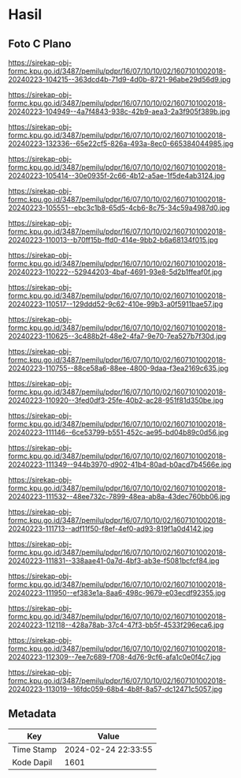 # Hasil

## Foto C Plano

https://sirekap-obj-formc.kpu.go.id/3487/pemilu/pdpr/16/07/10/10/02/1607101002018-20240223-104215--363dcd4b-71d9-4d0b-8721-96abe29d56d9.jpg

https://sirekap-obj-formc.kpu.go.id/3487/pemilu/pdpr/16/07/10/10/02/1607101002018-20240223-104949--4a7f4843-938c-42b9-aea3-2a3f905f389b.jpg

https://sirekap-obj-formc.kpu.go.id/3487/pemilu/pdpr/16/07/10/10/02/1607101002018-20240223-132336--65e22cf5-826a-493a-8ec0-665384044985.jpg

https://sirekap-obj-formc.kpu.go.id/3487/pemilu/pdpr/16/07/10/10/02/1607101002018-20240223-105414--30e0935f-2c66-4b12-a5ae-1f5de4ab3124.jpg

https://sirekap-obj-formc.kpu.go.id/3487/pemilu/pdpr/16/07/10/10/02/1607101002018-20240223-105551--ebc3c1b8-65d5-4cb6-8c75-34c59a4987d0.jpg

https://sirekap-obj-formc.kpu.go.id/3487/pemilu/pdpr/16/07/10/10/02/1607101002018-20240223-110013--b70ff15b-ffd0-414e-9bb2-b6a68134f015.jpg

https://sirekap-obj-formc.kpu.go.id/3487/pemilu/pdpr/16/07/10/10/02/1607101002018-20240223-110222--52944203-4baf-4691-93e8-5d2b1ffeaf0f.jpg

https://sirekap-obj-formc.kpu.go.id/3487/pemilu/pdpr/16/07/10/10/02/1607101002018-20240223-110517--129ddd52-9c62-410e-99b3-a0f5911bae57.jpg

https://sirekap-obj-formc.kpu.go.id/3487/pemilu/pdpr/16/07/10/10/02/1607101002018-20240223-110625--3c488b2f-48e2-4fa7-9e70-7ea527b7f30d.jpg

https://sirekap-obj-formc.kpu.go.id/3487/pemilu/pdpr/16/07/10/10/02/1607101002018-20240223-110755--88ce58a6-88ee-4800-9daa-f3ea2169c635.jpg

https://sirekap-obj-formc.kpu.go.id/3487/pemilu/pdpr/16/07/10/10/02/1607101002018-20240223-110920--3fed0df3-25fe-40b2-ac28-951f81d350be.jpg

https://sirekap-obj-formc.kpu.go.id/3487/pemilu/pdpr/16/07/10/10/02/1607101002018-20240223-111146--6ce53799-b551-452c-ae95-bd04b89c0d56.jpg

https://sirekap-obj-formc.kpu.go.id/3487/pemilu/pdpr/16/07/10/10/02/1607101002018-20240223-111349--944b3970-d902-41b4-80ad-b0acd7b4566e.jpg

https://sirekap-obj-formc.kpu.go.id/3487/pemilu/pdpr/16/07/10/10/02/1607101002018-20240223-111532--48ee732c-7899-48ea-ab8a-43dec760bb06.jpg

https://sirekap-obj-formc.kpu.go.id/3487/pemilu/pdpr/16/07/10/10/02/1607101002018-20240223-111713--adf11f50-f8ef-4ef0-ad93-819f1a0d4142.jpg

https://sirekap-obj-formc.kpu.go.id/3487/pemilu/pdpr/16/07/10/10/02/1607101002018-20240223-111831--338aae41-0a7d-4bf3-ab3e-f5081bcfcf84.jpg

https://sirekap-obj-formc.kpu.go.id/3487/pemilu/pdpr/16/07/10/10/02/1607101002018-20240223-111950--ef383e1a-8aa6-498c-9679-e03ecdf92355.jpg

https://sirekap-obj-formc.kpu.go.id/3487/pemilu/pdpr/16/07/10/10/02/1607101002018-20240223-112118--428a78ab-37c4-47f3-bb5f-4533f296eca6.jpg

https://sirekap-obj-formc.kpu.go.id/3487/pemilu/pdpr/16/07/10/10/02/1607101002018-20240223-112309--7ee7c689-f708-4d76-9cf6-afa1c0e0f4c7.jpg

https://sirekap-obj-formc.kpu.go.id/3487/pemilu/pdpr/16/07/10/10/02/1607101002018-20240223-113019--16fdc059-68b4-4b8f-8a57-dc12471c5057.jpg


## Metadata

| Key        | Value               |
| ---------- | ------------------- |
| Time Stamp | 2024-02-24 22:33:55 |
| Kode Dapil | 1601                |




